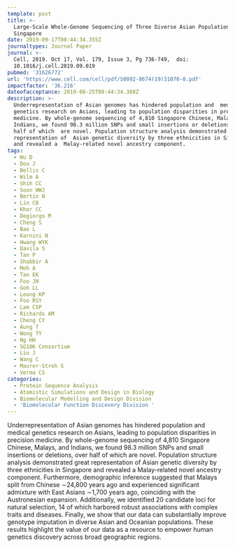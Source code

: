 ```yaml
---
template: post
title: >-
  Large-Scale Whole-Genome Sequencing of Three Diverse Asian Populations in
  Singapore
date: 2019-09-17T08:44:34.355Z
journaltypes: Journal Paper
journal: >-
  Cell, 2019. Oct 17, Vol. 179, Issue 3, Pg 736-749,  doi:
  10.1016/j.cell.2019.09.019
pubmed: '31626772'
url: 'https://www.cell.com/cell/pdf/S0092-8674(19)31070-0.pdf'
impactfactor: '36.216'
dateofacceptance: 2019-08-25T08:44:34.368Z
description: >-
  Underrepresentation of Asian genomes has hindered population and  medical
  genetics research on Asians, leading to population disparities in precision
  medicine. By whole-genome sequencing of 4,810 Singapore Chinese, Malays, and
  Indians, we found 98.3 million SNPs and small insertions or deletions, over
  half of which  are novel. Population structure analysis demonstrated great
  representation of  Asian genetic diversity by three ethnicities in Singapore
  and revealed a  Malay-related novel ancestry component. 
tags:
  - Wu D
  - Dou J
  - Bellis C
  - Wilm A
  - Shih CC
  - Soon WWJ
  - Bertin N
  - Lin CB
  - Khor CC
  - Degiorgo M
  - Cheng S
  - Bao L
  - Karnini N
  - Hwang WYK
  - Davila S
  - Tan P
  - Shabbir A
  - Moh A
  - Tan EK
  - Foo JN
  - Goh LL
  - Leong KP
  - Foo RSY
  - Lam CSP
  - Richards AM
  - Cheng CY
  - Aung T
  - Wong TY
  - Ng HH
  - SG10K Consortium
  - Liu J
  - Wang C
  - Maurer-Stroh S
  - Verma CS
categories:
  - Protein Sequence Analysis
  - Atomistic Simulations and Design in Biology
  - Biomolecular Modelling and Design Division
  - 'Biomolecular Function Discovery Division '
---
```

Underrepresentation of Asian genomes has hindered population and medical genetics research on Asians, leading to population disparities in precision medicine. By whole-genome sequencing of 4,810 Singapore Chinese, Malays, and Indians, we found 98.3 million SNPs and small insertions or deletions,  over half of which are novel. Population structure analysis demonstrated great representation of Asian genetic diversity by three ethnicities in Singapore and revealed a Malay-related novel ancestry component. Furthermore, demographic inference suggested that Malays split from Chinese ∼24,800 years ago and experienced significant admixture with East Asians ∼1,700 years ago, coinciding with the Austronesian expansion. Additionally, we identified 20 candidate loci for natural selection, 14 of which harbored robust associations with complex traits and diseases. Finally, we show  that our data can substantially improve genotype imputation in diverse Asian and Oceanian populations. These results highlight the value of our data
as a resource to empower human genetics discovery across broad geographic regions.
